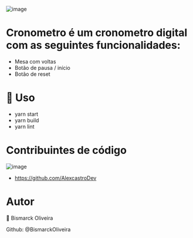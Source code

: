 ![image](https://user-images.githubusercontent.com/68343542/116167274-47a2dd00-a6d6-11eb-9ae4-f232f650f0ef.png)


# Cronometro é um cronometro digital com as seguintes funcionalidades: 

- Mesa com voltas
- Botão de pausa / início
- Botão de reset



# 🚀 Uso 

- yarn start
- yarn build
- yarn lint


# Contribuintes de código

![image](https://avatars.githubusercontent.com/u/10711649?v=4)  

- https://github.com/AlexcastroDev

# Autor
👤 Bismarck Oliveira

Github: @BismarckOliveira
